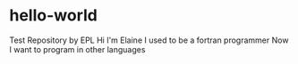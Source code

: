 # hello-world
Test Repository by EPL
Hi I'm Elaine
I used to be a fortran programmer
Now I want to program in other languages
